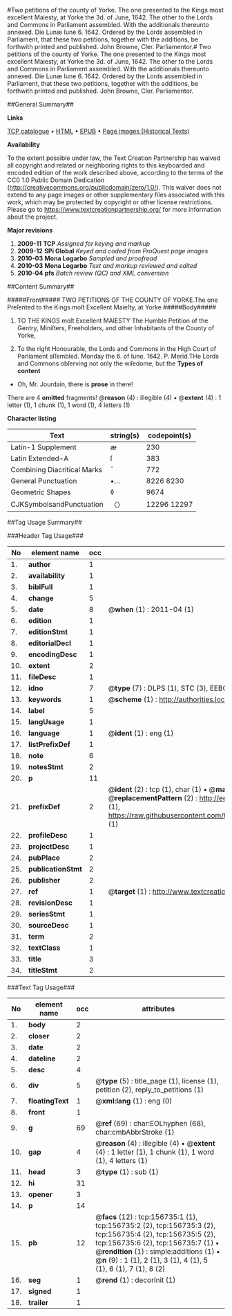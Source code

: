 #Two petitions of the county of Yorke. The one presented to the Kings most excellent Maiesty, at Yorke the 3d. of June, 1642. The other to the Lords and Commons in Parliament assembled. With the additionals thereunto annexed. Die Lunæ Iune 6. 1642. Ordered by the Lords assembled in Parliament, that these two petitions, together with the additions, be forthwith printed and published. John Browne, Cler. Parliamentor.#
Two petitions of the county of Yorke. The one presented to the Kings most excellent Maiesty, at Yorke the 3d. of June, 1642. The other to the Lords and Commons in Parliament assembled. With the additionals thereunto annexed. Die Lunæ Iune 6. 1642. Ordered by the Lords assembled in Parliament, that these two petitions, together with the additions, be forthwith printed and published. John Browne, Cler. Parliamentor.

##General Summary##

**Links**

[TCP catalogue](http://www.ota.ox.ac.uk/tcp/)  • 
[HTML](http://tei.it.ox.ac.uk/tcp/Texts-HTML/free/A95/A95463.html)  • 
[EPUB](http://tei.it.ox.ac.uk/tcp/Texts-EPUB/free/A95/A95463.epub) • 
[Page images (Historical Texts)](https://historicaltexts.jisc.ac.uk/eebo-99872915e)

**Availability**

To the extent possible under law, the Text Creation Partnership has waived all copyright and related or neighboring rights to this keyboarded and encoded edition of the work described above, according to the terms of the CC0 1.0 Public Domain Dedication (http://creativecommons.org/publicdomain/zero/1.0/). This waiver does not extend to any page images or other supplementary files associated with this work, which may be protected by copyright or other license restrictions. Please go to https://www.textcreationpartnership.org/ for more information about the project.

**Major revisions**

1. __2009-11__ __TCP__ *Assigned for keying and markup*
1. __2009-12__ __SPi Global__ *Keyed and coded from ProQuest page images*
1. __2010-03__ __Mona Logarbo__ *Sampled and proofread*
1. __2010-03__ __Mona Logarbo__ *Text and markup reviewed and edited*
1. __2010-04__ __pfs__ *Batch review (QC) and XML conversion*

##Content Summary##

#####Front#####
TWO PETITIONS OF THE COUNTY OF YORKE.The one Preſented to the Kings moſt Excellent Maieſty, at Yorke
#####Body#####

1. TO THE KINGS moſt Excellent MAIESTY The Humble Petition of the Gentry, Miniſters, Freeholders, and other Inhabitants of the County of Yorke,

1. To the right Honourable, the Lords and Commons in the High Court of Parliament aſſembled.
Monday the 6. of Iune. 1642. P. Merid.THe Lords and Commons obſerving not only the wiſedome, but the
**Types of content**

  * Oh, Mr. Jourdain, there is **prose** in there!

There are 4 **omitted** fragments! 
 @__reason__ (4) : illegible (4)  •  @__extent__ (4) : 1 letter (1), 1 chunk (1), 1 word (1), 4 letters (1)

**Character listing**


|Text|string(s)|codepoint(s)|
|---|---|---|
|Latin-1 Supplement|æ|230|
|Latin Extended-A|ſ|383|
|Combining             Diacritical Marks|̄|772|
|General Punctuation|•…|8226 8230|
|Geometric Shapes|◊|9674|
|CJKSymbolsandPunctuation|〈〉|12296 12297|

##Tag Usage Summary##

###Header Tag Usage###

|No|element name|occ|attributes|
|---|---|---|---|
|1.|__author__|1||
|2.|__availability__|1||
|3.|__biblFull__|1||
|4.|__change__|5||
|5.|__date__|8| @__when__ (1) : 2011-04 (1)|
|6.|__edition__|1||
|7.|__editionStmt__|1||
|8.|__editorialDecl__|1||
|9.|__encodingDesc__|1||
|10.|__extent__|2||
|11.|__fileDesc__|1||
|12.|__idno__|7| @__type__ (7) : DLPS (1), STC (3), EEBO-CITATION (1), PROQUEST (1), VID (1)|
|13.|__keywords__|1| @__scheme__ (1) : http://authorities.loc.gov/ (1)|
|14.|__label__|5||
|15.|__langUsage__|1||
|16.|__language__|1| @__ident__ (1) : eng (1)|
|17.|__listPrefixDef__|1||
|18.|__note__|6||
|19.|__notesStmt__|2||
|20.|__p__|11||
|21.|__prefixDef__|2| @__ident__ (2) : tcp (1), char (1)  •  @__matchPattern__ (2) : ([0-9\-]+):([0-9IVX]+) (1), (.+) (1)  •  @__replacementPattern__ (2) : http://eebo.chadwyck.com/downloadtiff?vid=$1&page=$2 (1), https://raw.githubusercontent.com/textcreationpartnership/Texts/master/tcpchars.xml#$1 (1)|
|22.|__profileDesc__|1||
|23.|__projectDesc__|1||
|24.|__pubPlace__|2||
|25.|__publicationStmt__|2||
|26.|__publisher__|2||
|27.|__ref__|1| @__target__ (1) : http://www.textcreationpartnership.org/docs/. (1)|
|28.|__revisionDesc__|1||
|29.|__seriesStmt__|1||
|30.|__sourceDesc__|1||
|31.|__term__|2||
|32.|__textClass__|1||
|33.|__title__|3||
|34.|__titleStmt__|2||


###Text Tag Usage###

|No|element name|occ|attributes|
|---|---|---|---|
|1.|__body__|2||
|2.|__closer__|2||
|3.|__date__|2||
|4.|__dateline__|2||
|5.|__desc__|4||
|6.|__div__|5| @__type__ (5) : title_page (1), license (1), petition (2), reply_to_petitions (1)|
|7.|__floatingText__|1| @__xml:lang__ (1) : eng (0)|
|8.|__front__|1||
|9.|__g__|69| @__ref__ (69) : char:EOLhyphen (68), char:cmbAbbrStroke (1)|
|10.|__gap__|4| @__reason__ (4) : illegible (4)  •  @__extent__ (4) : 1 letter (1), 1 chunk (1), 1 word (1), 4 letters (1)|
|11.|__head__|3| @__type__ (1) : sub (1)|
|12.|__hi__|31||
|13.|__opener__|3||
|14.|__p__|14||
|15.|__pb__|12| @__facs__ (12) : tcp:156735:1 (1), tcp:156735:2 (2), tcp:156735:3 (2), tcp:156735:4 (2), tcp:156735:5 (2), tcp:156735:6 (2), tcp:156735:7 (1)  •  @__rendition__ (1) : simple:additions (1)  •  @__n__ (9) : 1 (1), 2 (1), 3 (1), 4 (1), 5 (1), 6 (1), 7 (1), 8 (2)|
|16.|__seg__|1| @__rend__ (1) : decorInit (1)|
|17.|__signed__|1||
|18.|__trailer__|1||
